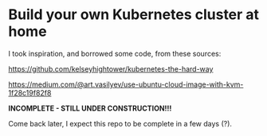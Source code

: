 # Build your own Kubernetes cluster at home

I took inspiration, and borrowed some code, from these sources:

https://github.com/kelseyhightower/kubernetes-the-hard-way

https://medium.com/@art.vasilyev/use-ubuntu-cloud-image-with-kvm-1f28c19f82f8

**INCOMPLETE - STILL UNDER CONSTRUCTION!!!**

Come back later, I expect this repo to be complete in a few days (?).
